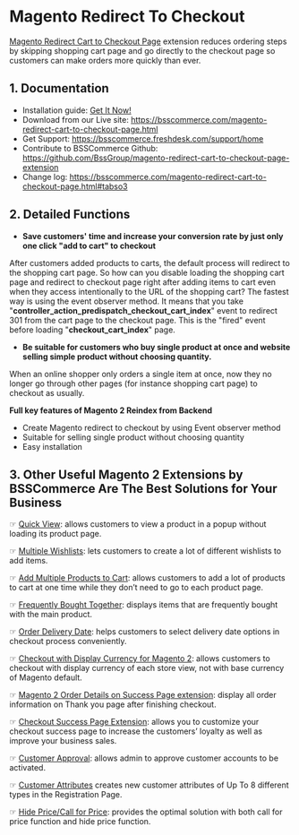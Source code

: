 # Magento Redirect To Checkout

[Magento Redirect Cart to Checkout Page](https://bsscommerce.com/magento-redirect-cart-to-checkout-page.html) extension reduces ordering steps by skipping shopping cart page and go directly to the checkout page so customers can make orders more quickly than ever.

## 1. Documentation

- Installation guide: <a href="http://wiki.bsscommerce.com/en/latest/general/installation/installation_m1.html" target="_blank">Get It Now!</a>
- Download from our Live site: https://bsscommerce.com/magento-redirect-cart-to-checkout-page.html
- Get Support: https://bsscommerce.freshdesk.com/support/home
- Contribute to BSSCommerce Github: https://github.com/BssGroup/magento-redirect-cart-to-checkout-page-extension
- Change log: https://bsscommerce.com/magento-redirect-cart-to-checkout-page.html#tabso3 

## 2. Detailed Functions

- **Save customers' time and increase your conversion rate by just only one click "add to cart" to checkout**

After customers added products to carts,  the default process will redirect to the shopping cart page. So how can you disable loading the shopping cart page and redirect to checkout page  right after adding items to cart even when they access intentionally to the URL of the shopping cart?
The fastest way is using the event observer method. It means that you take "**controller_action_predispatch_checkout_cart_index**" event to redirect 301 from the cart page to the checkout page. This is the "fired" event before loading "**checkout_cart_index**" page.

- **Be suitable for customers who buy single product at once and website selling simple product without choosing quantity.**

When an online shopper only orders a single item at once, now they no longer go through other pages (for instance shopping cart page) to checkout as usually.

**Full key features of Magento 2 Reindex from Backend**

- Create Magento redirect to checkout by using Event observer method
- Suitable for selling single product without choosing quantity
- Easy installation

## 3. Other Useful Magento 2 Extensions by BSSCommerce Are The Best Solutions for Your Business


☞ [Quick View](https://bsscommerce.com/magento-2-quick-view.html): allows customers to view a product in a popup without loading its product page.

☞ [Multiple Wishlists](https://bsscommerce.com/multiple-wishlists-for-magento-2.html): lets customers to create a lot of different wishlists to add items.

☞ [Add Multiple Products to Cart](https://bsscommerce.com/magento-2-add-multiple-products-to-cart.html): allows customers to add a lot of products to cart at one time while they don’t need to go to each product page.

☞ [Frequently Bought Together](https://bsscommerce.com/magento-2-frequently-bought-together.html): displays items that are frequently bought with the main product.

☞ [Order Delivery Date](https://bsscommerce.com/magento-order-delivery-date-for-magento-2.html): helps customers to select delivery date options in checkout process conveniently.

☞ [Checkout with Display Currency for Magento 2](https://bsscommerce.com/checkout-with-display-currency-for-magento-2.html): allows customers to checkout with display currency of each store view, not with base currency of Magento default.

☞ [Magento 2 Order Details on Success Page extension](https://bsscommerce.com/magento-2-order-details-on-success-page.html): display all order information on Thank you page after finishing checkout.

☞ [Checkout Success Page Extension](https://bsscommerce.com/checkout-success-page-for-magento-2.html): allows you to customize your checkout success page to increase the customers’ loyalty as well as improve your business sales.

☞ [Customer Approval](https://bsscommerce.com/magento-2-customer-approval.html): allows admin to approve customer accounts to be activated. 

☞ [Customer Attributes](https://bsscommerce.com/magento-2-customer-attributes-extension.html) creates new customer attributes of Up To 8 different types in the Registration Page.

☞ [Hide Price/Call for Price](https://bsscommerce.com/magento-2-hide-price-call-for-price.html): provides the optimal solution with both call for price function and hide price function. 
